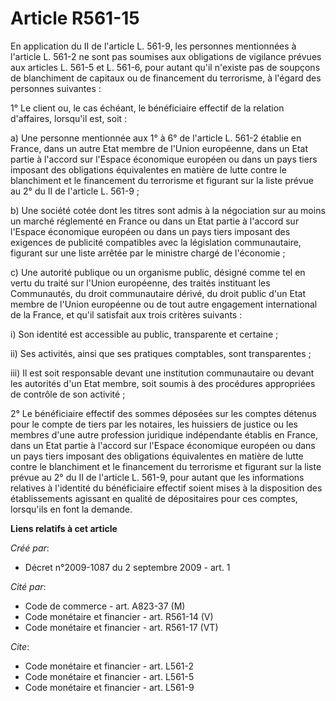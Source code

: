 # Article R561-15

En application du II de l'article L. 561-9, les personnes mentionnées à l'article L. 561-2 ne sont pas soumises aux
obligations de vigilance prévues aux articles L. 561-5 et L. 561-6, pour autant qu'il n'existe pas de soupçons de blanchiment
de capitaux ou de financement du terrorisme, à l'égard des personnes suivantes :

1° Le client ou, le cas échéant, le bénéficiaire effectif de la relation d'affaires, lorsqu'il est, soit :

a) Une personne mentionnée aux 1° à 6° de l'article L. 561-2 établie en France, dans un autre Etat membre de l'Union
européenne, dans un Etat partie à l'accord sur l'Espace économique européen ou dans un pays tiers imposant des obligations
équivalentes en matière de lutte contre le blanchiment et le financement du terrorisme et figurant sur la liste prévue au 2°
du II de l'article L. 561-9 ;

b) Une société cotée dont les titres sont admis à la négociation sur au moins un marché réglementé en France ou dans un Etat
partie à l'accord sur l'Espace économique européen ou dans un pays tiers imposant des exigences de publicité compatibles avec
la législation communautaire, figurant sur une liste arrêtée par le ministre chargé de l'économie ;

c) Une autorité publique ou un organisme public, désigné comme tel en vertu du traité sur l'Union européenne, des traités
instituant les Communautés, du droit communautaire dérivé, du droit public d'un Etat membre de l'Union européenne ou de tout
autre engagement international de la France, et qu'il satisfait aux trois critères suivants :

i) Son identité est accessible au public, transparente et certaine ;

ii) Ses activités, ainsi que ses pratiques comptables, sont transparentes ;

iii) Il est soit responsable devant une institution communautaire ou devant les autorités d'un Etat membre, soit soumis à des
procédures appropriées de contrôle de son activité ;

2° Le bénéficiaire effectif des sommes déposées sur les comptes détenus pour le compte de tiers par les notaires, les
huissiers de justice ou les membres d'une autre profession juridique indépendante établis en France, dans un Etat partie à
l'accord sur l'Espace économique européen ou dans un pays tiers imposant des obligations équivalentes en matière de lutte
contre le blanchiment et le financement du terrorisme et figurant sur la liste prévue au 2° du II de l'article L. 561-9, pour
autant que les informations relatives à l'identité du bénéficiaire effectif soient mises à la disposition des établissements
agissant en qualité de dépositaires pour ces comptes, lorsqu'ils en font la demande.

**Liens relatifs à cet article**

_Créé par_:

  - Décret n°2009-1087 du 2 septembre 2009 - art. 1

_Cité par_:

  - Code de commerce - art. A823-37 (M)
  - Code monétaire et financier - art. R561-14 (V)
  - Code monétaire et financier - art. R561-17 (VT)

_Cite_:

  - Code monétaire et financier - art. L561-2
  - Code monétaire et financier - art. L561-5
  - Code monétaire et financier - art. L561-9
